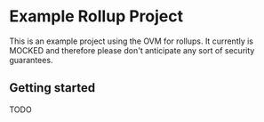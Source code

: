 # Example Rollup Project
This is an example project using the OVM for rollups. It currently is MOCKED and therefore please don't anticipate any sort of security guarantees.

## Getting started
TODO
